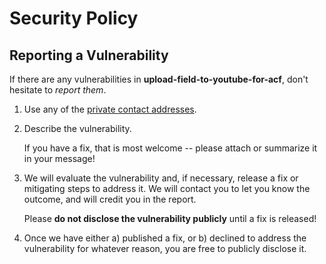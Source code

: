 # Security Policy

## Reporting a Vulnerability

If there are any vulnerabilities in **upload-field-to-youtube-for-acf**, don't hesitate to _report them_.

1. Use any of the [private contact addresses](https://github.com/frugan-dev).
2. Describe the vulnerability.

   If you have a fix, that is most welcome -- please attach or summarize it in your message!

3. We will evaluate the vulnerability and, if necessary, release a fix or mitigating steps to address it. We will contact you to let you know the outcome, and will credit you in the report.

   Please **do not disclose the vulnerability publicly** until a fix is released!

4. Once we have either a) published a fix, or b) declined to address the vulnerability for whatever reason, you are free to publicly disclose it.